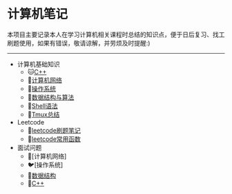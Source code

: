 # 计算机笔记

本项目主要记录本人在学习计算机相关课程时总结的知识点，便于日后复习、找工刷题使用，如果有错误，敬请谅解，并劳烦及时提醒:)

---

* 计算机基础知识
  * :cat:[C++](https://github.com/Kexin-Tang/CS_Notes/blob/main/Program%20Language/C%2B%2B.md)
  * :tiger:[计算机网络](https://github.com/Kexin-Tang/CS_Notes/blob/main/Computer%20Network/Computer%20Network.md)
  * :koala:[操作系统](https://github.com/Kexin-Tang/CS_Notes/blob/main/Operation%20System/Operation%20System.md)
  * :horse:[数据结构与算法](https://github.com/Kexin-Tang/CS_Notes/blob/main/Data%20Structure%20%26%20Algorithm/Data%20Structure%20%26%20Algorithm.md)
  * :pig:[Shell语法](https://github.com/Kexin-Tang/CS-Zoo/blob/main/Shell.md)
  * :elephant:[Tmux总结](https://github.com/Kexin-Tang/CS-Zoo/blob/main/tmux.md)
* Leetcode
  * :dog:[leetcode刷题笔记](https://github.com/Kexin-Tang/CS_Notes/tree/main/LeetCode)
  * :snake:[leetcode常用函数](https://github.com/Kexin-Tang/CS_Notes/blob/main/leetcode_normal_functions.md)
* 面试问题
  * :sheep:[计算机网络]
  * :bird:[操作系统]
  * :chicken:[数据结构](https://github.com/Kexin-Tang/CS-Zoo/blob/main/meeting/algorithm.md)
  * :frog:[C++](https://github.com/Kexin-Tang/CS-Zoo/blob/main/meeting/C%2B%2B.md)

